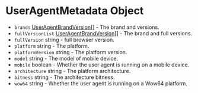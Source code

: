 # UserAgentMetadata Object

* `brands` [UserAgentBrandVersion[]](user-agent-brand-version.md) - The brand and versions.
* `fullVersionList` [UserAgentBrandVersion[]](user-agent-brand-version.md) - The brand and full versions.
* `fullVersion` string - full browser version.
* `platform` string - The platform.
* `platformVersion` string - The platform version.
* `model` string - The model of mobile device.
* `mobile` boolean - Whether the user agent is running on a mobile device.
* `architecture` string - The platform architecture.
* `bitness` string - The architecture bitness.
* `wow64` string - Whether the user agent is running on a Wow64 platform.
